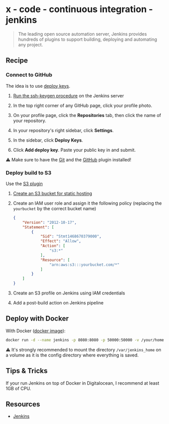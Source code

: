# x - code - continuous integration - jenkins

> The leading open source automation server, Jenkins provides hundreds of
> plugins to support building, deploying and automating any project.

## Recipe

### Connect to GitHub

The idea is to use [deploy keys](https://developer.github.com/guides/managing-deploy-keys/#deploy-keys).

1.  [Run the ssh-keygen procedure](https://help.github.com/articles/generating-an-ssh-key/)
    on the Jenkins server

2.  In the top right corner of any GitHub page, click your profile photo.

3.  On your profile page, click the **Repositories** tab, then click the name of
    your repository.

4.  In your repository's right sidebar, click **Settings**.

5.  In the sidebar, click **Deploy Keys**.

6.  Click **Add deploy key**. Paste your public key in and submit.

:warning: Make sure to have the [Git](https://wiki.jenkins-ci.org/display/JENKINS/Git+Plugin)
and the [GitHub](https://wiki.jenkins-ci.org/display/JENKINS/Github+Plugin)
plugin installed!

### Deploy build to S3

Use the [S3 plugin](https://wiki.jenkins-ci.org/display/JENKINS/S3+Plugin)

1.  [Create an S3 bucket for static hosting](http://docs.aws.amazon.com/AmazonS3/latest/dev/website-hosting-custom-domain-walkthrough.html)

2.  Create an IAM user role and assign it the following policy (replacing the
    `yourbucket` by the correct bucket name)

    ```json
    {
        "Version": "2012-10-17",
        "Statement": [
            {
                "Sid": "Stmt1468670379000",
                "Effect": "Allow",
                "Action": [
                    "s3:*"
                ],
                "Resource": [
                    "arn:aws:s3:::yourbucket.com/*"
                ]
            }
        ]
    }
    ```

3.  Create an S3 profile on Jenkins using IAM credentials

4.  Add a post-build action on Jenkins pipeline

## Deploy with Docker

With Docker ([docker image](https://hub.docker.com/_/jenkins/)):

```sh
docker run -d --name jenkins -p 8080:8080 -p 50000:50000 -v /your/home:/var/jenkins_home jenkins
```

:warning: It's strongly recommended to mount the directory `/var/jenkins_home`
on a volume as it is the config directory where everything is saved.

## Tips & Tricks

If your run Jenkins on top of Docker in Digitalocean, I recommend at least 1GB
of CPU.

## Resources

*   [Jenkins](https://jenkins.io/)
